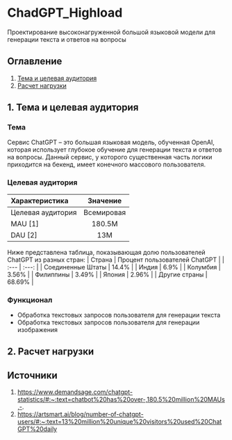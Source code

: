 # ChadGPT_Highload
Проектирование высоконагруженной большой языковой модели для генерации текста и ответов на вопросы

## Оглавление
1. [Тема и целевая аудитория](#1)
2. [Расчет нагрузки](#2)

## 1. Тема и целевая аудитория <a name="1"></a>

### Тема
Сервис ChatGPT – это большая языковая модель, обученная OpenAI, которая использует глубокое обучение для генерации текста и ответов на вопросы.
Данный сервис, у которого существенная часть логики приходится на бекенд, имеет конечного массового пользователя.

### Целевая аудитория
| Характеристика | Значение |
| :--- | :---: |
| Целевая аудитория | Всемировая |
| MAU [1] | 180.5M |
| DAU [2] | 13M |

Ниже представлена таблица, показывающая долю пользователей ChatGPT из разных стран:
| Страна | Процент пользователей ChatGPT |
| :--- | :---: |
| Соединенные Штаты	| 14.4% |
| Индия	| 6.9% |
| Колумбия | 3.56% |
| Филиппины | 3.49% |
| Япония | 2.96% |
| Другие страны | 68.69% |

### Функционал
- Обработка текстовых запросов пользователя для генерации текста
- Обработка текстовых запросов пользователя для генерации изображения

## 2. Расчет нагрузки <a name="2"></a>

## Источники

1. https://www.demandsage.com/chatgpt-statistics/#:~:text=chatbot%20has%20over-,180.5%20million%20MAUs,-.
2. https://artsmart.ai/blog/number-of-chatgpt-users/#:~:text=13%20million%20unique%20visitors%20used%20ChatGPT%20daily
